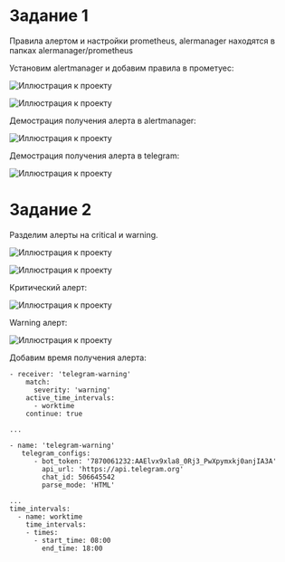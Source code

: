 # Задание 1

Правила алертом и настройки prometheus, alermanager находятся в папках alermanager/prometheus

Установим alertmanager и добавим правила в прометуес:

![Иллюстрация к проекту](https://github.com/randnull/sre-hw-9/blob/main/pods.png)

![Иллюстрация к проекту](https://github.com/randnull/sre-hw-9/blob/main/photos/prom1.png)

Демострация получения алерта в alertmanager:

![Иллюстрация к проекту](https://github.com/randnull/sre-hw-9/blob/main/photos/alertmanager.png)


Демострация получения алерта в telegram:

![Иллюстрация к проекту](https://github.com/randnull/sre-hw-9/blob/main/photos/telegram_warning.png)


# Задание 2 

Разделим алерты на critical и warning. 

![Иллюстрация к проекту](https://github.com/randnull/sre-hw-9/blob/main/photos/prom2.png)

![Иллюстрация к проекту](https://github.com/randnull/sre-hw-9/blob/main/photos/alert2.png)

Критический алерт:

![Иллюстрация к проекту](https://github.com/randnull/sre-hw-9/blob/main/photos/telegram_critical.png)

Warning алерт:

![Иллюстрация к проекту](https://github.com/randnull/sre-hw-9/blob/main/photos/telegram_warning.png)

Добавим время получения алерта:
```
- receiver: 'telegram-warning'
    match:
      severity: 'warning'
    active_time_intervals:
      - worktime
    continue: true

...
        
- name: 'telegram-warning'
   telegram_configs:
      - bot_token: '7870061232:AAElvx9xla8_0Rj3_PwXpymxkj0anjIA3A'
        api_url: 'https://api.telegram.org'
        chat_id: 506645542
        parse_mode: 'HTML'

...
time_intervals:
  - name: worktime
    time_intervals:
    - times:
      - start_time: 08:00
        end_time: 18:00
```
